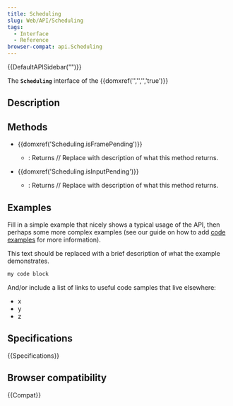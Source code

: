 ```yaml
---
title: Scheduling
slug: Web/API/Scheduling
tags:
  - Interface
  - Reference
browser-compat: api.Scheduling
---
```

{{DefaultAPISidebar("")}}

The **`Scheduling`** interface of the {{domxref('','','','true')}} 

## Description

 





## Methods

- {{domxref('Scheduling.isFramePending')}}
  - : Returns // Replace with description of what this method returns.

- {{domxref('Scheduling.isInputPending')}}
  - : Returns // Replace with description of what this method returns.

## Examples

Fill in a simple example that nicely shows a typical usage of the API, then perhaps some more complex examples (see our guide on how to add [code examples](/en-US/docs/MDN/Contribute/Structures/Code_examples) for more information).

This text should be replaced with a brief description of what the example demonstrates.

```js
my code block
```

And/or include a list of links to useful code samples that live elsewhere:

*   x
*   y
*   z

## Specifications

{{Specifications}}

## Browser compatibility

{{Compat}}

